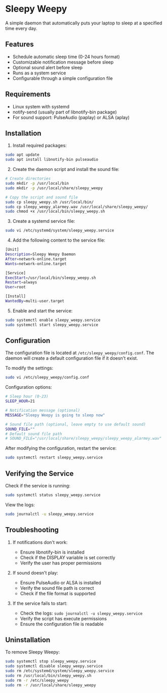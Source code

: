 # Sleepy Weepy

A simple daemon that automatically puts your laptop to sleep at a specified time every day.

## Features

- Schedule automatic sleep time (0-24 hours format)
- Customizable notification message before sleep
- Optional sound alert before sleep
- Runs as a system service
- Configurable through a simple configuration file

## Requirements

- Linux system with systemd
- notify-send (usually part of libnotify-bin package)
- For sound support: PulseAudio (paplay) or ALSA (aplay)

## Installation

1. Install required packages:

```bash
sudo apt update
sudo apt install libnotify-bin pulseaudio
```

2. Create the daemon script and install the sound file:

```bash
# Create directories
sudo mkdir -p /usr/local/bin
sudo mkdir -p /usr/local/share/sleepy_weepy

# Copy the script and sound file
sudo cp sleepy_weepy.sh /usr/local/bin/
sudo cp sleepy_weepy_alarmey.wav /usr/local/share/sleepy_weepy/
sudo chmod +x /usr/local/bin/sleepy_weepy.sh
```

3. Create a systemd service file:

```bash
sudo vi /etc/systemd/system/sleepy_weepy.service
```

4. Add the following content to the service file:

```bash
[Unit]
Description=Sleepy Weepy Daemon
After=network-online.target
Wants=network-online.target

[Service]
ExecStart=/usr/local/bin/sleepy_weepy.sh
Restart=always
User=root

[Install]
WantedBy=multi-user.target
```

5. Enable and start the service:

```bash
sudo systemctl enable sleepy_weepy.service
sudo systemctl start sleepy_weepy.service
```

## Configuration

The configuration file is located at `/etc/sleepy_weepy/config.conf`. The daemon will create a default configuration file if it doesn't exist.

To modify the settings:

```bash
sudo vi /etc/sleepy_weepy/config.conf
```

Configuration options:

```bash
# Sleep hour (0-23)
SLEEP_HOUR=21

# Notification message (optional)
MESSAGE="Sleepy Weepy is going to sleep now"

# Sound file path (optional, leave empty to use default sound)
SOUND_FILE=""
# Default sound file path
# SOUND_FILE="/usr/local/share/sleepy_weepy/sleepy_weepy_alarmey.wav"
```

After modifying the configuration, restart the service:

```bash
sudo systemctl restart sleepy_weepy.service
```

## Verifying the Service

Check if the service is running:

```bash
sudo systemctl status sleepy_weepy.service
```

View the logs:

```bash
sudo journalctl -u sleepy_weepy.service
```

## Troubleshooting

1. If notifications don't work:

   - Ensure libnotify-bin is installed
   - Check if the DISPLAY variable is set correctly
   - Verify the user has proper permissions

2. If sound doesn't play:

   - Ensure PulseAudio or ALSA is installed
   - Verify the sound file path is correct
   - Check if the file format is supported

3. If the service fails to start:
   - Check the logs: `sudo journalctl -u sleepy_weepy.service`
   - Verify the script has execute permissions
   - Ensure the configuration file is readable

## Uninstallation

To remove Sleepy Weepy:

```bash
sudo systemctl stop sleepy_weepy.service
sudo systemctl disable sleepy_weepy.service
sudo rm /etc/systemd/system/sleepy_weepy.service
sudo rm /usr/local/bin/sleepy_weepy.sh
sudo rm -r /etc/sleepy_weepy
sudo rm -r /usr/local/share/sleepy_weepy
```
